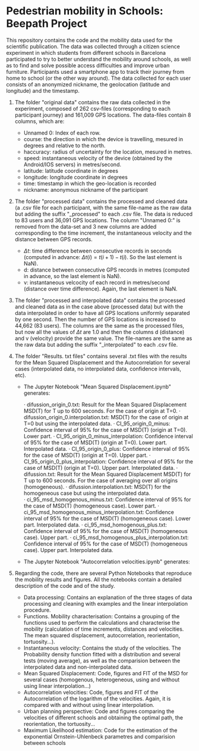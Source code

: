 # Pedestrian mobility in Schools: Beepath Project

This repository contains the code and the mobility data used for the scientific publication. The data was collected through a citizen science experiment in which students from different schools in Barcelona participated to try to better understand the mobility around schools, as well as to find and solve possible access difficulties and improve urban furniture. Participants used a smartphone app to track their journey from home to school (or the other way around). The data collected for each user consists of an anonymized nickname, the geolocation (latitude and longitude) and the timestamp.

1. The folder "original data" contains the raw data collected in the experiment, composed of 262 csv-files (corresponding to each participant journey) and 161,009 GPS locations. The data-files contain 8 columns, which are:

    - Unnamed 0: Index of each row.
    - course: the direction in which the device is travelling, mesured in degrees and relative to the north.
    - haccuracy: radius of uncertainty for the location, mesured in metres.
    - speed: instantaneous velocity of the device (obtained by the Android/IOS servers) in metres/second.
    - latitude: latitude coordinate in degrees
    - longitude: longitude coordinate in degrees
    - time: timestamp in which the geo-location is recorded
    - nickname: anonymous nickname of the participant
    

2. The folder "processed data" contains the processed and cleaned data (a .csv file for each participant, with the same file-name as the raw data but adding the suffix "_processed" to each .csv file. The data is reduced to 83 users and 36,091 GPS locations. The column "Unnamed 0:" is removed from the data-set and 3 new columns are added corresponding to the time increment, the instantaneous velocity and the distance between GPS records.

    - $\Delta t$: time difference between consecutive records in seconds (computed in advance: $\Delta t (i) = t(i+1) - t(i)$. So the last element is NaN).
    - d: distance between consecutive GPS records in metres (computed in advance, so the last element is NaN).
    - v: instantaneous velcocity of each record in metres/second (distance over time difference). Again, the last element is NaN.
    

3. The folder "processed and interpolated data" contains the processed and cleaned data as in the case above (processed data) but with the data interpolated in order to have all GPS locations uniformly separated by one second. Then the number of GPS locations is increased to 44,662 (83 users). The columns are the same as the processed files, but now all the values of $\Delta t$ are 1.0 and then the columns d (distance) and v (velocity) provide the same value. The file-names are the same as the raw data but adding the suffix "_interpolated" to each .csv file.


4. The folder "Results. txt files" contains several .txt files with the results for the Mean Squared Displacement and the Autocorrelation for several cases (interpolated data, no interpolated data, confidence intervals, etc).

    - The Jupyter Notebook "Mean Squared Displacement.ipynb" generates: 
    
        · difussion_origin_0.txt: Result for the Mean Squared Displacement MSD(T) for T up to 600 seconds. For the case of origin at T=0.
        · difussion_origin_0.interpolation.txt: MSD(T) for the case of origin at T=0 but using the interpolated data.
        · CI_95_origin_0_minus: Confidence interval of 95% for the case of MSD(T) (origin at T=0). Lower part.
        · CI_95_origin_0_minus_interpolation: Confidence interval of 95% for the case of MSD(T) (origin at T=0). Lower part. Interpolated data.
        · CI_95_origin_0_plus: Confidence interval of 95% for the case of MSD(T) (origin at T=0). Upper part.
        · CI_95_origin_0_plus_interpolation:  Confidence interval of 95% for the case of MSD(T) (origin at T=0). Upper part. Interpolated data.
        · difussion.txt: Result for the Mean Squared Displacement MSD(T) for T up to 600 seconds. For the case of averaging over all origins (homogeneous).
        · difussion.interpolation.txt: MSD(T) for the homogeneous case but using the interpolated data.     
        · ci_95_msd_homogenous_minus.txt: Confidence interval of 95% for the case of MSD(T) (homogeneous case). Lower part.
        · ci_95_msd_homogenous_minus_interpolation.txt: Confidence interval of 95% for the case of MSD(T) (homogeneous case). Lower part. Interpolated data.
        · ci_95_msd_homogenous_plus.txt: Confidence interval of 95% for the case of MSD(T) (homogeneous case). Upper part.
        · ci_95_msd_homogenous_plus_interpolation.txt: Confidence interval of 95% for the case of MSD(T) (homogeneous case). Upper part. Interpolated data.



    - The Jupyter Notebook "Autocorrelation velocities.ipynb" generates:

5. Regarding the code, there are several Python Notebooks that reproduce the mobility results and figures. All the notebooks contain a detailed description of the code and of the study.

    - Data processing:  Contains an explanation of the three stages of data processing and cleaning with examples and the linear interpolation procedure. 
    - Functions. Mobility characterisation: Contains a grouping of the functions used to perform the calculations and characterise the mobility (calculation of time increments, distances and velocities. The mean squared displacement, autocorrelation, reorientation, tortuosity...).
    - Instantaneous velocity: Contains the study of the velocities. The Probability density function fitted with a distribution and several tests (moving average), as well as the comparision between the interpolated data and non-interpolated data. 
    - Mean Squared Displacement: Code, figures and FIT of the MSD for several cases (homogenous, heterogeneous, using and without using linear interpolation...)
    - Autocorrelation velocities: Code, figures and FIT of the Autocorrelation of the logarithm of the velocities. Again, it is compared with and without using linear interpolation.
    - Urban planning perspective: Code and figures comparing the velocities of different schools and obtaining the optimal path, the reorientation, the tortuosity...
    - Maximum Likelihood estimation: Code for the estimation of the exponential Ornstein-Uhlenbeck parametres and comparision between schools
